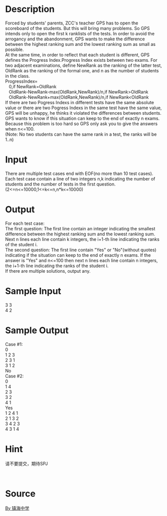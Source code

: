 
# Description

<div class="content"><div>Forced by students&#39; parents, ZCC&#39;s teacher GPS has to open the scoreboard of the students. But this will bring many problems. So GPS intends only to open the first k ranklists of the tests. In order to avoid the arrogancy and the abandonment, GPS wants to make the difference between the highest ranking sum and the lowest ranking sum as small as possible.</div>
<div>At the same time, in order to reflect that each student is different, GPS defines the Progress Index.Progress Index exists between two exams. For two adjacent examinations, define NewRank as the ranking of the latter test, OldRank as the ranking of the formal one, and n as the number of students in the class.</div>
<div></div>
<div>ProgressIndex=</div>
<div>   0,if NewRank=OldRank</div>
<div>   OldRank-NewRank-max(OldRank,NewRank)/n,if NewRank&gt;OldRank</div>
<div>   OldRank-NewRank+max(OldRank,NewRank)/n,if NewRank&lt;OldRank</div>
<div></div>
<div>If there are two Pogress Indexs in different tests have the same absolute value or there are two Pogress Indexs in the same test have the same value, GPS will be unhappy, he thinks it violated the differences between students. GPS wants to know if this situation can keep to the end of exactly n exams. Because this problem is too hard so GPS only ask you to give the answers when n&lt;=100.</div>
<div>(Note: No two students can have the same rank in a test, the ranks will be 1..n)</div>
<div></div>
<p></p></div>

# Input

<div class="content"><div>
<div>There are multiple test cases end with EOF(no more than 10 test cases).</div>
<div>Each test case contain a line of two integers n,k indicating the number of students and the number of tests in the first question.(2&lt;=n&lt;=10000,1&lt;=k&lt;=n,n*k&lt;=10000)</div>
</div>
<p></p></div>

# Output

<div class="content"><div>
<div>For each test case:</div>
<div>The first question: The first line contain an integer indicating the smallest difference between the highest ranking sum and the lowest ranking sum. Next n lines each line contain k integers, the i+1-th line indicating the ranks of the student i.</div>
<div>The second question: The first line contain &#34;Yes&#34; or &#34;No&#34;(without quotes) indicating if the situation can keep to the end of exactly n exams. If the answer is &#34;Yes&#34; and n&lt;=100 then next n lines each line contain n integers, the i+1-th line indicating the ranks of the student i.</div>
<div>If there are multiple solutions, output any.</div>
</div>
<p></p></div>

# Sample Input

<div class="content"><span class="sampledata">3 3<br/>
4 2</span></div>

# Sample Output

<div class="content"><span class="sampledata">Case #1:<br/>
0<br/>
1 2 3<br/>
2 3 1<br/>
3 1 2<br/>
No<br/>
Case #2:<br/>
0<br/>
1 4<br/>
2 3<br/>
3 2<br/>
4 1<br/>
Yes<br/>
1 2 4 1<br/>
2 1 3 2<br/>
3 4 2 3<br/>
4 3 1 4</span></div>

# Hint

<div class="content"><p></p><p>请不要提交，期待SPJ</p><br/>
<p></p><p></p></div>

# Source

<div class="content"><p><a href="problemset.php?search=By 镇海中学">By 镇海中学</a></p></div>

